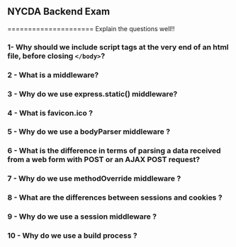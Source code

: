 ## NYCDA Backend Exam
=====================
Explain the questions well!!

### 1- Why should we include script tags at the very end of an html file, before closing  ```</body>```?

### 2 - What is a middleware?

### 3 - Why do we use express.static() middleware?

### 4 - What is favicon.ico ?

### 5 - Why do we use a bodyParser middleware ?

### 6 - What is the difference in terms of parsing a data received from a web form with POST or an AJAX POST request?

### 7 - Why do we use methodOverride middleware ?

### 8 - What are the differences between sessions and cookies ?

### 9 - Why do we use a session middleware ?

### 10 - Why do we use a build process ?
